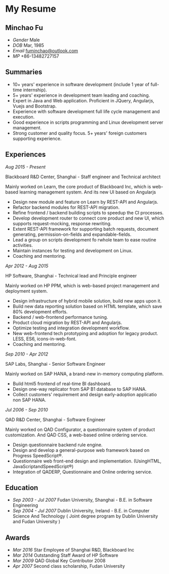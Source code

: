 # My Resume


## Minchao Fu
* _Gender_ Male
* _DOB_    Mar, 1985
* _Email_  fuminchao@outlook.com
* _MP_     +86-13482727157


## Summaries

* 10+ years' experience in software development (include 1 year of full-time internship).
* 5+ years' experience in development team leading and coaching.
* Expert in Java and Web application. Proficient in JQuery, Angularjs, Vuejs and Bootstrap.
* Experience with software development full life cycle management and execution.
* Good experience in scripts programming and Linux development server management.
* Strong customer and quality focus. 5+ years' foreign customers supporting experience.


## Experiences

_Aug 2015 - Present_

Blackboard R&D Center, Shanghai - Staff engineer and Technical architect

Mainly worked on Learn, the core product of Blackboard Inc, which is web-based learning management system. And its new UI based on Angularjs

*  Design new module and feature on Learn by REST-API and Angularjs.
*  Refactor backend modules for REST-API migration.
*  Refine frontend / backend building scripts to speedup the CI processes.
*  Develop development router to connect core product and new UI, which supports request-mocking, response rewriting.
*  Extent REST-API framework for supporting batch requests, document generating, permission-on-fields and expandable-fields.
*  Lead a group on scripts development fo rwhole team to ease routine activities.
*  Maintain instances for testing and development on Linux.
*  Coaching and mentoring.

_Apr 2012 - Aug 2015_

HP Software, Shanghai - Technical lead and Principle engineer

Mainly worked on HP PPM, which is web-based project management and deployment system.

*  Design infrastructure of hybrid mobile solution, build new apps upon it.
*  Build new data reporting solution based on HTML template, which save 80% development efforts.
*  Backend / web-frontend performance tuning.
*  Product cloud migration by REST-API and Angularjs.
*  Optimize testing and integration development workflow.
*  New web-frontend tech prototyping and adoption for legacy product. LESS, ES6, icons-in-web-font.
*  Coaching and mentoring.

_Sep 2010 - Apr 2012_

SAP Labs, Shanghai - Senior Software Engineer

Mainly worked on SAP HANA, a brand-new in-memory computing platform.

*  Build html5 frontend of real-time BI dashboard.
*  Design one-way replicator from SAP B1 database to SAP HANA.
*  Collect customers' requirement and design early-adoption applicatio non SAP HANA.

_Jul 2006 - Sep 2010_

QAD R&D Center, Shanghai - Software Engineer

Mainly worked on QAD Configurator, a questionnaire system of product customization. And QAD CSS, a web-based online ordering service.

*  Design questionnaire backend rule engine.
*  Design and develop a general-purpose web framework based on Progress SpeedScript®.
*  Questionnaire web front-end design and implementation. (UsingHTML, JavaScriptandSpeedScript®)
*  Integration of QADERP, Questionnaire and Online ordering service.


## Education
* _Sep 2003 - Jul 2007_ Fudan University, Shanghai - B.E. in Software Engineering
* _Sep 2004 - Jul 2007_ Dublin University, Ireland - B.E. in Computer Science And Technology ( Joint degree program by Dublin University and Fudan University )


## Awards
* _Mar 2016_ Star Employee of Shanghai R&D, Blackboard Inc
* _Mar 2014_ Outstanding Staff Award of HP Software
* _Mar 2009_ QAD Global Key Contributor 2008
* _Apr 2007_ Second class scholarship, Fudan University